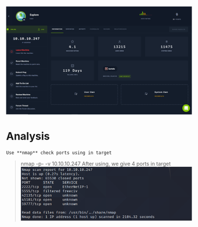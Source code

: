 ![alt](https://github.com/haojames/HackTheBox/blob/main/Exlore/image/Challenge.PNG)

# Analysis
	Use **nmap** check ports using in target
>nmap -p- -v  10.10.10.247
After using, we give 4 ports in target
![alt](https://github.com/haojames/HackTheBox/blob/main/Exlore/image/NMAP_CHECK_PORT.PNG)
